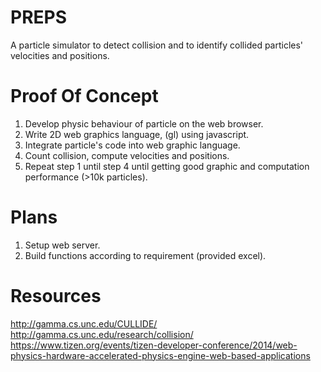 PREPS
=====
A particle simulator to detect collision and to identify collided particles' velocities and positions.

Proof Of Concept
================
1. Develop physic behaviour of particle on the web browser.
2. Write 2D web graphics language, (gl) using javascript.
3. Integrate particle's code into web graphic language.
4. Count collision, compute velocities and positions.
5. Repeat step 1 until step 4 until getting good graphic and computation performance (>10k particles).

Plans
======
1. Setup web server.
2. Build functions according to requirement (provided excel).
 
Resources
=========
http://gamma.cs.unc.edu/CULLIDE/
http://gamma.cs.unc.edu/research/collision/
https://www.tizen.org/events/tizen-developer-conference/2014/web-physics-hardware-accelerated-physics-engine-web-based-applications

